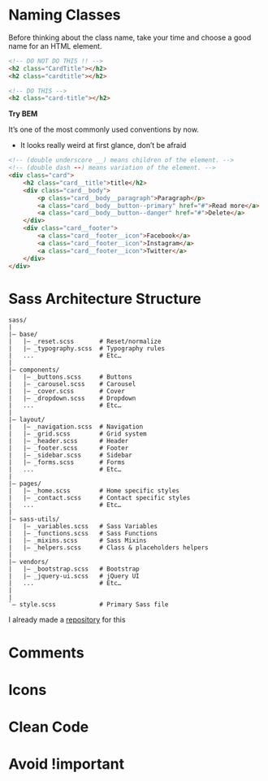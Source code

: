 # Naming Classes
Before thinking about the class name, take your time and choose a good name for an HTML element.

```html
<!-- DO NOT DO THIS !! -->
<h2 class="CardTitle"></h2>
<h2 class="cardtitle"></h2>

<!-- DO THIS -->
<h2 class="card-title"></h2>
```

**Try BEM**

It’s one of the most commonly used conventions by now.

- It looks really weird at first glance, don’t be afraid

```html
<!-- (double underscore __) means children of the element. -->
<!-- (double dash --) means variation of the element. -->
<div class="card">
	<h2 class="card__title">title</h2>
	<div class="card__body">
		<p class="card__body__paragraph">Paragraph</p>
		<a class="card__body__button--primary" href="#">Read more</a>
		<a class="card__body__button--danger" href="#">Delete</a>
	</div>
	<div class="card__footer">
		<a class="card__footer__icon">Facebook</a>
		<a class="card__footer__icon">Instagram</a>
		<a class="card__footer__icon">Twitter</a>
	</div>
</div>
```

# Sass Architecture Structure

```
sass/
|
|– base/
|   |– _reset.scss       # Reset/normalize
|   |– _typography.scss  # Typography rules
|   ...                  # Etc…
|
|– components/
|   |– _buttons.scss     # Buttons
|   |– _carousel.scss    # Carousel
|   |– _cover.scss       # Cover
|   |– _dropdown.scss    # Dropdown
|   ...                  # Etc…
|
|– layout/
|   |– _navigation.scss  # Navigation
|   |– _grid.scss        # Grid system
|   |– _header.scss      # Header
|   |– _footer.scss      # Footer
|   |– _sidebar.scss     # Sidebar
|   |– _forms.scss       # Forms
|   ...                  # Etc…
|
|– pages/
|   |– _home.scss        # Home specific styles
|   |– _contact.scss     # Contact specific styles
|   ...                  # Etc…
|
|– sass-utils/
|   |– _variables.scss   # Sass Variables
|   |– _functions.scss   # Sass Functions
|   |– _mixins.scss      # Sass Mixins
|   |– _helpers.scss     # Class & placeholders helpers
|
|– vendors/
|   |– _bootstrap.scss   # Bootstrap
|   |– _jquery-ui.scss   # jQuery UI
|   ...                  # Etc…
|
|
`– style.scss            # Primary Sass file
```
I already made a <a href="https://github.com/0x1e0000/sass-structure.git">repository</a> for this

# Comments


# Icons


# Clean Code


# Avoid !important
